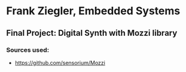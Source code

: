 # Frank Ziegler, Embedded Systems
## Final Project: Digital Synth with Mozzi library
### Sources used:
- https://github.com/sensorium/Mozzi
